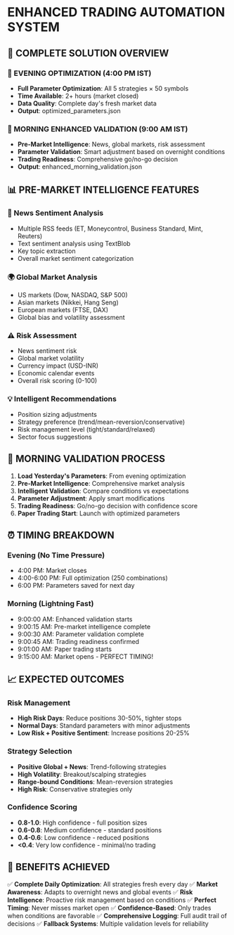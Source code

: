 # ENHANCED TRADING AUTOMATION SYSTEM

## 🎯 COMPLETE SOLUTION OVERVIEW

### 🌙 EVENING OPTIMIZATION (4:00 PM IST)
- **Full Parameter Optimization**: All 5 strategies × 50 symbols
- **Time Available**: 2+ hours (market closed)
- **Data Quality**: Complete day's fresh market data
- **Output**: optimized_parameters.json

### 🌅 MORNING ENHANCED VALIDATION (9:00 AM IST)
- **Pre-Market Intelligence**: News, global markets, risk assessment
- **Parameter Validation**: Smart adjustment based on overnight conditions
- **Trading Readiness**: Comprehensive go/no-go decision
- **Output**: enhanced_morning_validation.json

## 📊 PRE-MARKET INTELLIGENCE FEATURES

### 📰 News Sentiment Analysis
- Multiple RSS feeds (ET, Moneycontrol, Business Standard, Mint, Reuters)
- Text sentiment analysis using TextBlob
- Key topic extraction
- Overall market sentiment categorization

### 🌍 Global Market Analysis
- US markets (Dow, NASDAQ, S&P 500)
- Asian markets (Nikkei, Hang Seng)
- European markets (FTSE, DAX)
- Global bias and volatility assessment

### ⚠️ Risk Assessment
- News sentiment risk
- Global market volatility
- Currency impact (USD-INR)
- Economic calendar events
- Overall risk scoring (0-100)

### 💡 Intelligent Recommendations
- Position sizing adjustments
- Strategy preference (trend/mean-reversion/conservative)
- Risk management level (tight/standard/relaxed)
- Sector focus suggestions

## 🔄 MORNING VALIDATION PROCESS

1. **Load Yesterday's Parameters**: From evening optimization
2. **Pre-Market Intelligence**: Comprehensive market analysis
3. **Intelligent Validation**: Compare conditions vs expectations
4. **Parameter Adjustment**: Apply smart modifications
5. **Trading Readiness**: Go/no-go decision with confidence score
6. **Paper Trading Start**: Launch with optimized parameters

## ⏰ TIMING BREAKDOWN

### Evening (No Time Pressure)
- 4:00 PM: Market closes
- 4:00-6:00 PM: Full optimization (250 combinations)
- 6:00 PM: Parameters saved for next day

### Morning (Lightning Fast)
- 9:00:00 AM: Enhanced validation starts
- 9:00:15 AM: Pre-market intelligence complete
- 9:00:30 AM: Parameter validation complete
- 9:00:45 AM: Trading readiness confirmed
- 9:01:00 AM: Paper trading starts
- 9:15:00 AM: Market opens - PERFECT TIMING!

## 📈 EXPECTED OUTCOMES

### Risk Management
- **High Risk Days**: Reduce positions 30-50%, tighter stops
- **Normal Days**: Standard parameters with minor adjustments
- **Low Risk + Positive Sentiment**: Increase positions 20-25%

### Strategy Selection
- **Positive Global + News**: Trend-following strategies
- **High Volatility**: Breakout/scalping strategies
- **Range-bound Conditions**: Mean-reversion strategies
- **High Risk**: Conservative strategies only

### Confidence Scoring
- **0.8-1.0**: High confidence - full position sizes
- **0.6-0.8**: Medium confidence - standard positions
- **0.4-0.6**: Low confidence - reduced positions
- **<0.4**: Very low confidence - minimal/no trading

## 🎉 BENEFITS ACHIEVED

✅ **Complete Daily Optimization**: All strategies fresh every day
✅ **Market Awareness**: Adapts to overnight news and global events
✅ **Risk Intelligence**: Proactive risk management based on conditions
✅ **Perfect Timing**: Never misses market open
✅ **Confidence-Based**: Only trades when conditions are favorable
✅ **Comprehensive Logging**: Full audit trail of decisions
✅ **Fallback Systems**: Multiple validation levels for reliability

